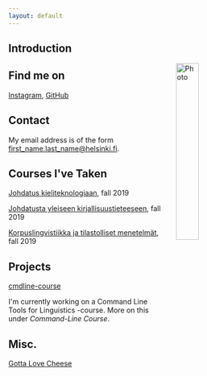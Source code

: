 ```yaml
---
layout: default
---
```


## Introduction

<img src="assets/images/me.jpg" alt="Photo" hspace="20" width="30%" align="right"/> 

## Find me on

[Instagram](https://instagram.com/vallankumous/), [GitHub](https://github.com/ssigrid)

## Contact

My email address is of the form first_name.last_name@helsinki.fi. 

## Courses I've Taken

[Johdatus kieliteknologiaan](https://courses.helsinki.fi/en/kik-405/130355898), fall 2019

[Johdatusta yleiseen kirjallisuustieteeseen](https://courses.helsinki.fi/en/ttk-yl110/130364403), fall 2019

[Korpuslingvistiikka ja tilastolliset menetelmät](https://courses.helsinki.fi/en/kik-404/130365670), fall 2019

## Projects

[cmdline-course](https://github.com/ssigrid/cmdline-curse)

I'm currently working on a Command Line Tools for Linguistics -course. More on this under _Command-Line Course_. 
## Misc. 

[Gotta Love Cheese](https://en.wikipedia.org/wiki/Cheese) 
